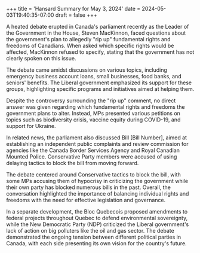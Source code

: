 +++
title = 'Hansard Summary for May 3, 2024'
date = 2024-05-03T19:40:35-07:00
draft = false
+++

A heated debate erupted in Canada's parliament recently as the Leader of the Government in the House, Steven MacKinnon, faced questions about the government's plan to allegedly "rip up" fundamental rights and freedoms of Canadians. When asked which specific rights would be affected, MacKinnon refused to specify, stating that the government has not clearly spoken on this issue.

The debate came amidst discussions on various topics, including emergency business account loans, small businesses, food banks, and seniors' benefits. The Liberal government emphasized its support for these groups, highlighting specific programs and initiatives aimed at helping them.

Despite the controversy surrounding the "rip up" comment, no direct answer was given regarding which fundamental rights and freedoms the government plans to alter. Instead, MPs presented various petitions on topics such as biodiversity crisis, vaccine equity during COVID-19, and support for Ukraine.

In related news, the parliament also discussed Bill [Bill Number], aimed at establishing an independent public complaints and review commission for agencies like the Canada Border Services Agency and Royal Canadian Mounted Police. Conservative Party members were accused of using delaying tactics to block the bill from moving forward.

The debate centered around Conservative tactics to block the bill, with some MPs accusing them of hypocrisy in criticizing the government while their own party has blocked numerous bills in the past. Overall, the conversation highlighted the importance of balancing individual rights and freedoms with the need for effective legislation and governance.

In a separate development, the Bloc Quebecois proposed amendments to federal projects throughout Quebec to defend environmental sovereignty, while the New Democratic Party (NDP) criticized the Liberal government's lack of action on big polluters like the oil and gas sector. The debate demonstrated the ongoing tension between different political parties in Canada, with each side presenting its own vision for the country's future.
